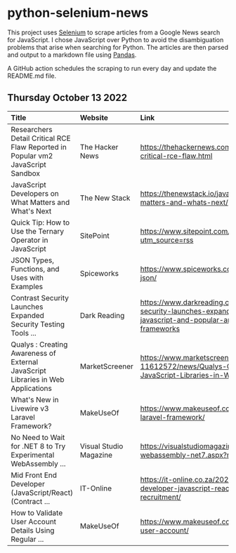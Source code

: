 # python-selenium-news

This project uses [Selenium](https://www.seleniumhq.org/) to scrape articles from a Google News search for JavaScript.
I chose JavaScript over Python to avoid the disambiguation problems that arise when searching for Python.
The articles are then parsed and output to a markdown file using [Pandas](https://pandas.pydata.org/).

A GitHub action schedules the scraping to run every day and update the README.md file.

## Thursday October 13 2022


| Title                                                                            | Website                | Link                                                                                                                                                                       |
|:---------------------------------------------------------------------------------|:-----------------------|:---------------------------------------------------------------------------------------------------------------------------------------------------------------------------|
| Researchers Detail Critical RCE Flaw Reported in Popular vm2 JavaScript Sandbox  | The Hacker News        | https://thehackernews.com/2022/10/researchers-detail-critical-rce-flaw.html                                                                                                |
| JavaScript Developers on What Matters and What's Next                            | The New Stack          | https://thenewstack.io/javascript-developers-on-what-matters-and-whats-next/                                                                                               |
| Quick Tip: How to Use the Ternary Operator in JavaScript                         | SitePoint              | https://www.sitepoint.com/javascript-ternary-operator/?utm_source=rss                                                                                                      |
| JSON Types, Functions, and Uses with Examples                                    | Spiceworks             | https://www.spiceworks.com/tech/devops/articles/what-is-json/                                                                                                              |
| Contrast Security Launches Expanded Security Testing Tools ...                   | Dark Reading           | https://www.darkreading.com/application-security/contrast-security-launches-expanded-security-testing-tools-for-javascript-and-popular-angular-react-and-jquery-frameworks |
| Qualys : Creating Awareness of External JavaScript Libraries in Web Applications | MarketScreener         | https://www.marketscreener.com/quote/stock/QUALYS-INC-11612572/news/Qualys-Creating-Awareness-of-External-JavaScript-Libraries-in-Web-Applications-41992663/               |
| What's New in Livewire v3 Laravel Framework?                                     | MakeUseOf              | https://www.makeuseof.com/whats-new-in-livewire-v3-laravel-framework/                                                                                                      |
| No Need to Wait for .NET 8 to Try Experimental WebAssembly ...                   | Visual Studio Magazine | https://visualstudiomagazine.com/articles/2022/10/11/blazor-webassembly-net7.aspx?m=1                                                                                      |
| Mid Front End Developer (JavaScript/React) (Contract ...                         | IT-Online              | https://it-online.co.za/2022/10/11/mid-front-end-developer-javascript-react-contract-remote-at-datafin-recruitment/                                                        |
| How to Validate User Account Details Using Regular ...                           | MakeUseOf              | https://www.makeuseof.com/regular-expressions-validate-user-account/                                                                                                       |